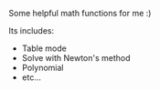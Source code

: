 Some helpful math functions for me :)

Its includes:
 + Table mode
 + Solve with Newton's method
 + Polynomial
 + etc...
